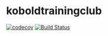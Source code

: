 # koboldtrainingclub

[![codecov](https://codecov.io/gh/PouncySilverkitten/kobold-training-club/branch/master/graph/badge.svg?token=YHPHF6CDMG)](https://codecov.io/gh/PouncySilverkitten/kobold-training-club)
[![Build Status](https://travis-ci.com/PouncySilverkitten/kobold-training-club.svg?branch=master)](https://travis-ci.com/PouncySilverkitten/kobold-training-club)
